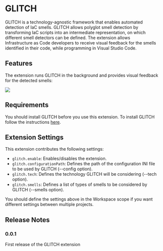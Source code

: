 # GLITCH

GLITCH is a technology-agnostic framework that enables automated detection of IaC smells. GLITCH allows polyglot smell detection by transforming IaC scripts into an intermediate representation, on which different smell detectors can be defined. The extension allows Infrastructure as Code developers to receive visual feedback for the smells identified in their code, while programming in Visual Studio Code.

## Features

The extension runs GLITCH in the background and provides visual feedback for the detected smells:

![](https://raw.githubusercontent.com/sr-lab/GLITCH/main/vscode-extension/glitch/images/feature.png)

## Requirements

You should install GLITCH before you use this extension. To install GLITCH follow the instructions [here](https://github.com/sr-lab/GLITCH).

## Extension Settings

This extension contributes the following settings:

* `glitch.enable`: Enables/disables the extension.
* `glitch.configurationPath`: Defines the path of the configuration INI file to be used by GLITCH (--config option).
* `glitch.tech`: Defines the technology GLITCH will be considering (--tech option).
* `glitch.smells`: Defines a list of types of smells to be considered by GLITCH (--smells option).

You should define the settings above in the Workspace scope if you want different settings between multiple projects.

## Release Notes

### 0.0.1

First release of the GLITCH extension